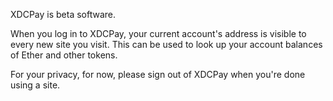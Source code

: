 XDCPay is beta software. 

When you log in to XDCPay, your current account's address is visible to every new site you visit. This can be used to look up your account balances of Ether and other tokens.

For your privacy, for now, please sign out of XDCPay when you're done using a site.

